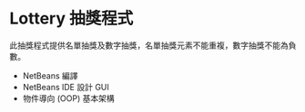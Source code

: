 # Lottery 抽獎程式
此抽獎程式提供名單抽獎及數字抽獎，名單抽獎元素不能重複，數字抽獎不能為負數。
* NetBeans 編譯
* NetBeans IDE 設計 GUI
* 物件導向 (OOP) 基本架構
